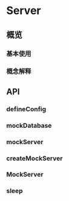 # Server

## 概览

### 基本使用

### 概念解释

## API

### defineConfig

### mockDatabase

### mockServer

### createMockServer

### MockServer

### sleep
